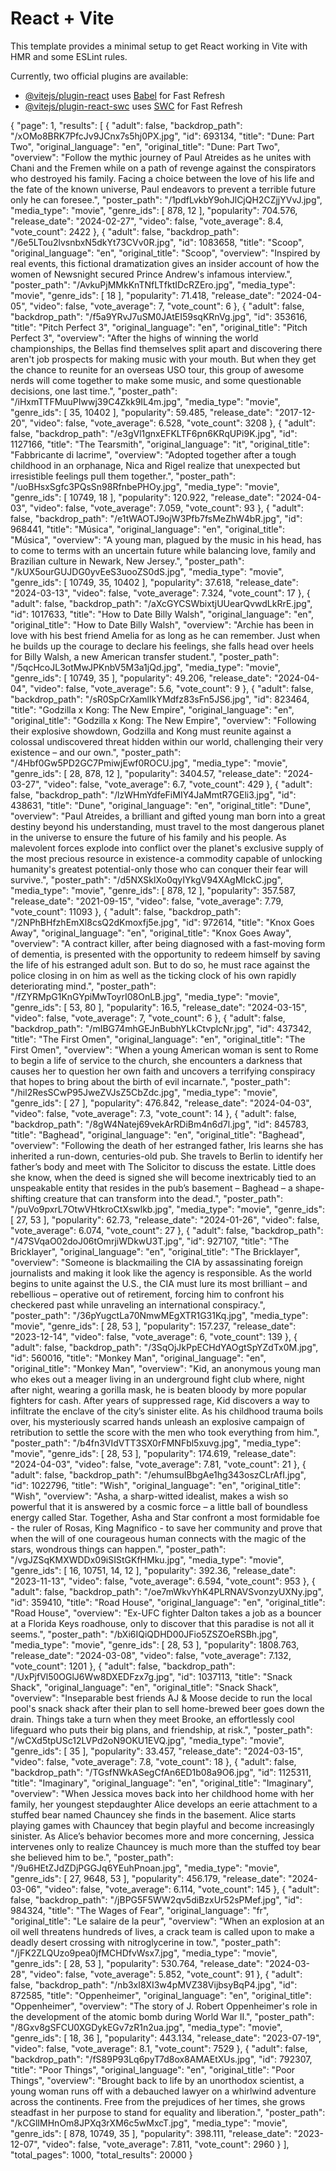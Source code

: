 # React + Vite

This template provides a minimal setup to get React working in Vite with HMR and some ESLint rules.

Currently, two official plugins are available:

- [@vitejs/plugin-react](https://github.com/vitejs/vite-plugin-react/blob/main/packages/plugin-react/README.md) uses [Babel](https://babeljs.io/) for Fast Refresh
- [@vitejs/plugin-react-swc](https://github.com/vitejs/vite-plugin-react-swc) uses [SWC](https://swc.rs/) for Fast Refresh

{
"page": 1,
"results": [
{
"adult": false,
"backdrop_path": "/xOMo8BRK7PfcJv9JCnx7s5hj0PX.jpg",
"id": 693134,
"title": "Dune: Part Two",
"original_language": "en",
"original_title": "Dune: Part Two",
"overview": "Follow the mythic journey of Paul Atreides as he unites with Chani and the Fremen while on a path of revenge against the conspirators who destroyed his family. Facing a choice between the love of his life and the fate of the known universe, Paul endeavors to prevent a terrible future only he can foresee.",
"poster_path": "/1pdfLvkbY9ohJlCjQH2CZjjYVvJ.jpg",
"media_type": "movie",
"genre_ids": [
878,
12
],
"popularity": 704.576,
"release_date": "2024-02-27",
"video": false,
"vote_average": 8.4,
"vote_count": 2422
},
{
"adult": false,
"backdrop_path": "/6e5LTou2lvsnbxN5dkYt73CVv0R.jpg",
"id": 1083658,
"title": "Scoop",
"original_language": "en",
"original_title": "Scoop",
"overview": "Inspired by real events, this fictional dramatization gives an insider account of how the women of Newsnight secured Prince Andrew's infamous interview.",
"poster_path": "/AvkuPjMMkKnTNfLTfktIDcRZEro.jpg",
"media_type": "movie",
"genre_ids": [
18
],
"popularity": 71.418,
"release_date": "2024-04-05",
"video": false,
"vote_average": 7,
"vote_count": 6
},
{
"adult": false,
"backdrop_path": "/f5a9YRvJ7uSM0JAtEI59sqKRnVg.jpg",
"id": 353616,
"title": "Pitch Perfect 3",
"original_language": "en",
"original_title": "Pitch Perfect 3",
"overview": "After the highs of winning the world championships, the Bellas find themselves split apart and discovering there aren't job prospects for making music with your mouth. But when they get the chance to reunite for an overseas USO tour, this group of awesome nerds will come together to make some music, and some questionable decisions, one last time.",
"poster_path": "/iHxmTTFMuuPIwwj39C4Zkk9IL4m.jpg",
"media_type": "movie",
"genre_ids": [
35,
10402
],
"popularity": 59.485,
"release_date": "2017-12-20",
"video": false,
"vote_average": 6.528,
"vote_count": 3208
},
{
"adult": false,
"backdrop_path": "/e3gVl1gnxEFKLTF6pn6KRqUPi9K.jpg",
"id": 1127166,
"title": "The Tearsmith",
"original_language": "it",
"original_title": "Fabbricante di lacrime",
"overview": "Adopted together after a tough childhood in an orphanage, Nica and Rigel realize that unexpected but irresistible feelings pull them together.",
"poster_path": "/uoBHsxSgfc3PQsSn98RfnbePHOy.jpg",
"media_type": "movie",
"genre_ids": [
10749,
18
],
"popularity": 120.922,
"release_date": "2024-04-03",
"video": false,
"vote_average": 7.059,
"vote_count": 93
},
{
"adult": false,
"backdrop_path": "/e1tWAOTJ9ojW3Pfb7fsMeZhW4bR.jpg",
"id": 968441,
"title": "Música",
"original_language": "en",
"original_title": "Música",
"overview": "A young man, plagued by the music in his head, has to come to terms with an uncertain future while balancing love, family and Brazilian culture in Newark, New Jersey.",
"poster_path": "/kUX5ourGUJDG0yvEeS3uooZS0dS.jpg",
"media_type": "movie",
"genre_ids": [
10749,
35,
10402
],
"popularity": 37.618,
"release_date": "2024-03-13",
"video": false,
"vote_average": 7.324,
"vote_count": 17
},
{
"adult": false,
"backdrop_path": "/aXcGYCSWbixtjUUearQvwdLkRrE.jpg",
"id": 1017633,
"title": "How to Date Billy Walsh",
"original_language": "en",
"original_title": "How to Date Billy Walsh",
"overview": "Archie has been in love with his best friend Amelia for as long as he can remember. Just when he builds up the courage to declare his feelings, she falls head over heels for Billy Walsh, a new American transfer student.",
"poster_path": "/5qcHcoJL3otMwJPKnbV5M3a1jQd.jpg",
"media_type": "movie",
"genre_ids": [
10749,
35
],
"popularity": 49.206,
"release_date": "2024-04-04",
"video": false,
"vote_average": 5.6,
"vote_count": 9
},
{
"adult": false,
"backdrop_path": "/sR0SpCrXamlIkYMdfz83sFn5JS6.jpg",
"id": 823464,
"title": "Godzilla x Kong: The New Empire",
"original_language": "en",
"original_title": "Godzilla x Kong: The New Empire",
"overview": "Following their explosive showdown, Godzilla and Kong must reunite against a colossal undiscovered threat hidden within our world, challenging their very existence – and our own.",
"poster_path": "/4Hbf0Gw5PD2GC7PmiwjEwf0ROCU.jpg",
"media_type": "movie",
"genre_ids": [
28,
878,
12
],
"popularity": 3404.57,
"release_date": "2024-03-27",
"video": false,
"vote_average": 6.7,
"vote_count": 429
},
{
"adult": false,
"backdrop_path": "/lzWHmYdfeFiMIY4JaMmtR7GEli3.jpg",
"id": 438631,
"title": "Dune",
"original_language": "en",
"original_title": "Dune",
"overview": "Paul Atreides, a brilliant and gifted young man born into a great destiny beyond his understanding, must travel to the most dangerous planet in the universe to ensure the future of his family and his people. As malevolent forces explode into conflict over the planet's exclusive supply of the most precious resource in existence-a commodity capable of unlocking humanity's greatest potential-only those who can conquer their fear will survive.",
"poster_path": "/d5NXSklXo0qyIYkgV94XAgMIckC.jpg",
"media_type": "movie",
"genre_ids": [
878,
12
],
"popularity": 357.587,
"release_date": "2021-09-15",
"video": false,
"vote_average": 7.79,
"vote_count": 11093
},
{
"adult": false,
"backdrop_path": "/2NPhBHfzhEmXl8csQ2dKmoxfj5e.jpg",
"id": 972614,
"title": "Knox Goes Away",
"original_language": "en",
"original_title": "Knox Goes Away",
"overview": "A contract killer, after being diagnosed with a fast-moving form of dementia, is presented with the opportunity to redeem himself by saving the life of his estranged adult son. But to do so, he must race against the police closing in on him as well as the ticking clock of his own rapidly deteriorating mind.",
"poster_path": "/fZYRMpG1KnGYpiMwToyrI08OnLB.jpg",
"media_type": "movie",
"genre_ids": [
53,
80
],
"popularity": 16.5,
"release_date": "2024-03-15",
"video": false,
"vote_average": 7,
"vote_count": 6
},
{
"adult": false,
"backdrop_path": "/mIBG74mhGEJnBubhYLkCtvplcNr.jpg",
"id": 437342,
"title": "The First Omen",
"original_language": "en",
"original_title": "The First Omen",
"overview": "When a young American woman is sent to Rome to begin a life of service to the church, she encounters a darkness that causes her to question her own faith and uncovers a terrifying conspiracy that hopes to bring about the birth of evil incarnate.",
"poster_path": "/hil2ResSCwP95JweZVJsZ5CbZdc.jpg",
"media_type": "movie",
"genre_ids": [
27
],
"popularity": 476.842,
"release_date": "2024-04-03",
"video": false,
"vote_average": 7.3,
"vote_count": 14
},
{
"adult": false,
"backdrop_path": "/8gW4Natej69vekArRDiBm4n6d7l.jpg",
"id": 845783,
"title": "Baghead",
"original_language": "en",
"original_title": "Baghead",
"overview": "Following the death of her estranged father, Iris learns she has inherited a run-down, centuries-old pub. She travels to Berlin to identify her father’s body and meet with The Solicitor to discuss the estate. Little does she know, when the deed is signed she will become inextricably tied to an unspeakable entity that resides in the pub’s basement – Baghead – a shape-shifting creature that can transform into the dead.",
"poster_path": "/puVo9pxrL7OtwVHtkroCtXswlkb.jpg",
"media_type": "movie",
"genre_ids": [
27,
53
],
"popularity": 62.73,
"release_date": "2024-01-26",
"video": false,
"vote_average": 6.074,
"vote_count": 27
},
{
"adult": false,
"backdrop_path": "/47SVqaO02doJ06tOmrjiWDkwU3T.jpg",
"id": 927107,
"title": "The Bricklayer",
"original_language": "en",
"original_title": "The Bricklayer",
"overview": "Someone is blackmailing the CIA by assassinating foreign journalists and making it look like the agency is responsible. As the world begins to unite against the U.S., the CIA must lure its most brilliant – and rebellious – operative out of retirement, forcing him to confront his checkered past while unraveling an international conspiracy.",
"poster_path": "/36pYugctLa70NmwMEgXTR1G31Kq.jpg",
"media_type": "movie",
"genre_ids": [
28,
53
],
"popularity": 157.237,
"release_date": "2023-12-14",
"video": false,
"vote_average": 6,
"vote_count": 139
},
{
"adult": false,
"backdrop_path": "/3SqOjJkPpECHdYAOgtSpYZdTx0M.jpg",
"id": 560016,
"title": "Monkey Man",
"original_language": "en",
"original_title": "Monkey Man",
"overview": "Kid, an anonymous young man who ekes out a meager living in an underground fight club where, night after night, wearing a gorilla mask, he is beaten bloody by more popular fighters for cash. After years of suppressed rage, Kid discovers a way to infiltrate the enclave of the city’s sinister elite. As his childhood trauma boils over, his mysteriously scarred hands unleash an explosive campaign of retribution to settle the score with the men who took everything from him.",
"poster_path": "/b4fn3VIdVTT3SX0rFMNFbl5xuvg.jpg",
"media_type": "movie",
"genre_ids": [
28,
53
],
"popularity": 174.619,
"release_date": "2024-04-03",
"video": false,
"vote_average": 7.81,
"vote_count": 21
},
{
"adult": false,
"backdrop_path": "/ehumsuIBbgAe1hg343oszCLrAfI.jpg",
"id": 1022796,
"title": "Wish",
"original_language": "en",
"original_title": "Wish",
"overview": "Asha, a sharp-witted idealist, makes a wish so powerful that it is answered by a cosmic force – a little ball of boundless energy called Star. Together, Asha and Star confront a most formidable foe - the ruler of Rosas, King Magnifico - to save her community and prove that when the will of one courageous human connects with the magic of the stars, wondrous things can happen.",
"poster_path": "/vgJZSqKMXWDDx09iSIStGKfHMku.jpg",
"media_type": "movie",
"genre_ids": [
16,
10751,
14,
12
],
"popularity": 392.36,
"release_date": "2023-11-13",
"video": false,
"vote_average": 6.594,
"vote_count": 953
},
{
"adult": false,
"backdrop_path": "/oe7mWkvYhK4PLRNAVSvonzyUXNy.jpg",
"id": 359410,
"title": "Road House",
"original_language": "en",
"original_title": "Road House",
"overview": "Ex-UFC fighter Dalton takes a job as a bouncer at a Florida Keys roadhouse, only to discover that this paradise is not all it seems.",
"poster_path": "/bXi6IQiQDHD00JFio5ZSZOeRSBh.jpg",
"media_type": "movie",
"genre_ids": [
28,
53
],
"popularity": 1808.763,
"release_date": "2024-03-08",
"video": false,
"vote_average": 7.132,
"vote_count": 1201
},
{
"adult": false,
"backdrop_path": "/UxPjfVl50OGlJ6Ww8DXEDFzx7g.jpg",
"id": 1037113,
"title": "Snack Shack",
"original_language": "en",
"original_title": "Snack Shack",
"overview": "Inseparable best friends AJ & Moose decide to run the local pool's snack shack after their plan to sell home-brewed beer goes down the drain. Things take a turn when they meet Brooke, an effortlessly cool lifeguard who puts their big plans, and friendship, at risk.",
"poster_path": "/wCXd5tpUSc12LVPd2oN9OKU1EVQ.jpg",
"media_type": "movie",
"genre_ids": [
35
],
"popularity": 33.457,
"release_date": "2024-03-15",
"video": false,
"vote_average": 7.8,
"vote_count": 18
},
{
"adult": false,
"backdrop_path": "/TGsfNWkASegCfAn6ED1b08a9O6.jpg",
"id": 1125311,
"title": "Imaginary",
"original_language": "en",
"original_title": "Imaginary",
"overview": "When Jessica moves back into her childhood home with her family, her youngest stepdaughter Alice develops an eerie attachment to a stuffed bear named Chauncey she finds in the basement. Alice starts playing games with Chauncey that begin playful and become increasingly sinister. As Alice’s behavior becomes more and more concerning, Jessica intervenes only to realize Chauncey is much more than the stuffed toy bear she believed him to be.",
"poster_path": "/9u6HEtZJdZDjPGGJq6YEuhPnoan.jpg",
"media_type": "movie",
"genre_ids": [
27,
9648,
53
],
"popularity": 456.179,
"release_date": "2024-03-06",
"video": false,
"vote_average": 6.114,
"vote_count": 145
},
{
"adult": false,
"backdrop_path": "/jBPG5F5WW2qv5diBzxUr52sPMef.jpg",
"id": 984324,
"title": "The Wages of Fear",
"original_language": "fr",
"original_title": "Le salaire de la peur",
"overview": "When an explosion at an oil well threatens hundreds of lives, a crack team is called upon to make a deadly desert crossing with nitroglycerine in tow.",
"poster_path": "/jFK2ZLQUzo9pea0jfMCHDfvWsx7.jpg",
"media_type": "movie",
"genre_ids": [
28,
53
],
"popularity": 530.764,
"release_date": "2024-03-28",
"video": false,
"vote_average": 5.852,
"vote_count": 91
},
{
"adult": false,
"backdrop_path": "/nb3xI8XI3w4pMVZ38VijbsyBqP4.jpg",
"id": 872585,
"title": "Oppenheimer",
"original_language": "en",
"original_title": "Oppenheimer",
"overview": "The story of J. Robert Oppenheimer's role in the development of the atomic bomb during World War II.",
"poster_path": "/8Gxv8gSFCU0XGDykEGv7zR1n2ua.jpg",
"media_type": "movie",
"genre_ids": [
18,
36
],
"popularity": 443.134,
"release_date": "2023-07-19",
"video": false,
"vote_average": 8.1,
"vote_count": 7529
},
{
"adult": false,
"backdrop_path": "/fS89P93Lq6pyT7d8ox8AMAEtXUs.jpg",
"id": 792307,
"title": "Poor Things",
"original_language": "en",
"original_title": "Poor Things",
"overview": "Brought back to life by an unorthodox scientist, a young woman runs off with a debauched lawyer on a whirlwind adventure across the continents. Free from the prejudices of her times, she grows steadfast in her purpose to stand for equality and liberation.",
"poster_path": "/kCGlIMHnOm8JPXq3rXM6c5wMxcT.jpg",
"media_type": "movie",
"genre_ids": [
878,
10749,
35
],
"popularity": 398.111,
"release_date": "2023-12-07",
"video": false,
"vote_average": 7.811,
"vote_count": 2960
}
],
"total_pages": 1000,
"total_results": 20000
}
